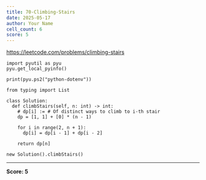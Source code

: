 ```yaml
---
title: 70-Climbing-Stairs
date: 2025-05-17
author: Your Name
cell_count: 6
score: 5
---
```


https://leetcode.com/problems/climbing-stairs


```
import pyutil as pyu
pyu.get_local_pyinfo()
```


```
print(pyu.ps2("python-dotenv"))
```


```
from typing import List
```


```
class Solution:
  def climbStairs(self, n: int) -> int:
    # dp[i] := # Of distinct ways to climb to i-th stair
    dp = [1, 1] + [0] * (n - 1)

    for i in range(2, n + 1):
      dp[i] = dp[i - 1] + dp[i - 2]

    return dp[n]
```


```
new Solution().climbStairs()
```


---
**Score: 5**